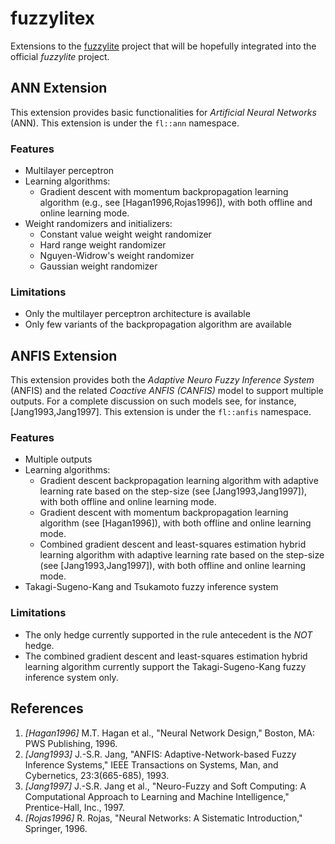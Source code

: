 # fuzzylitex

Extensions to the [fuzzylite](http://www.fuzzylite.com) project that will be hopefully integrated into the official *fuzzylite* project.


## ANN Extension

This extension provides basic functionalities for *Artificial Neural Networks* (ANN).
This extension is under the `fl::ann` namespace.

### Features

- Multilayer perceptron
- Learning algorithms:
    - Gradient descent with momentum backpropagation learning algorithm (e.g., see [Hagan1996,Rojas1996]), with both offline and online learning mode.
- Weight randomizers and initializers:
    - Constant value weight weight randomizer
    - Hard range weight randomizer
    - Nguyen-Widrow's weight randomizer
    - Gaussian weight randomizer

### Limitations

- Only the multilayer perceptron architecture is available
- Only few variants of the backpropagation algorithm are available

## ANFIS Extension

This extension provides both the *Adaptive Neuro Fuzzy Inference System* (ANFIS) and the related *Coactive ANFIS (CANFIS)* model to support multiple outputs.
For a complete discussion on such models see, for instance, [Jang1993,Jang1997].
This extension is under the `fl::anfis` namespace.

### Features

- Multiple outputs
- Learning algorithms:
    - Gradient descent backpropagation learning algorithm with adaptive learning rate based on the step-size (see [Jang1993,Jang1997]), with both offline and online learning mode.
    - Gradient descent with momentum backpropagation learning algorithm (see [Hagan1996]), with both offline and online learning mode.
    - Combined gradient descent and least-squares estimation hybrid learning algorithm with adaptive learning rate based on the step-size (see [Jang1993,Jang1997]), with both offline and online learning mode.
- Takagi-Sugeno-Kang and Tsukamoto fuzzy inference system

### Limitations

- The only hedge currently supported in the rule antecedent is the *NOT* hedge.
- The combined gradient descent and least-squares estimation hybrid learning algorithm currently support the Takagi-Sugeno-Kang fuzzy inference system only.


## References

1. *[Hagan1996]* M.T. Hagan et al., "Neural Network Design," Boston, MA: PWS Publishing, 1996.
2. *[Jang1993]* J.-S.R. Jang, "ANFIS: Adaptive-Network-based Fuzzy Inference Systems," IEEE Transactions on Systems, Man, and Cybernetics, 23:3(665-685), 1993.
3. *[Jang1997]* J.-S.R. Jang et al., "Neuro-Fuzzy and Soft Computing: A Computational Approach to Learning and Machine Intelligence," Prentice-Hall, Inc., 1997.
4. *[Rojas1996]* R. Rojas, "Neural Networks: A Sistematic Introduction," Springer, 1996.
